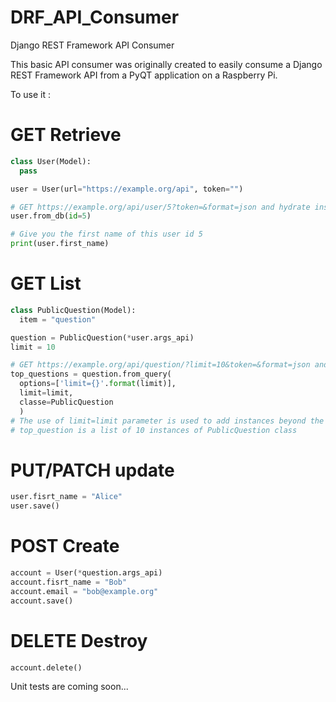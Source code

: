 # DRF_API_Consumer
Django REST Framework API Consumer

This basic API consumer was originally created to easily consume a Django REST Framework API from a PyQT application on a Raspberry Pi.

To use it :

# GET Retrieve
```py
class User(Model):
  pass

user = User(url="https://example.org/api", token="")

# GET https://example.org/api/user/5?token=&format=json and hydrate instance
user.from_db(id=5)

# Give you the first name of this user id 5
print(user.first_name)
```

# GET List
```py
class PublicQuestion(Model):
  item = "question"

question = PublicQuestion(*user.args_api)
limit = 10

# GET https://example.org/api/question/?limit=10&token=&format=json and create 10 hydrated instances
top_questions = question.from_query(
  options=['limit={}'.format(limit)],
  limit=limit,
  classe=PublicQuestion
  )
# The use of limit=limit parameter is used to add instances beyond the DRF page_size configuration.
# top_question is a list of 10 instances of PublicQuestion class
```

# PUT/PATCH update
```py
user.fisrt_name = "Alice"
user.save()
```

# POST Create
```py
account = User(*question.args_api)
account.fisrt_name = "Bob"
account.email = "bob@example.org"
account.save()
```

# DELETE Destroy
```py
account.delete()
```

Unit tests are coming soon...
